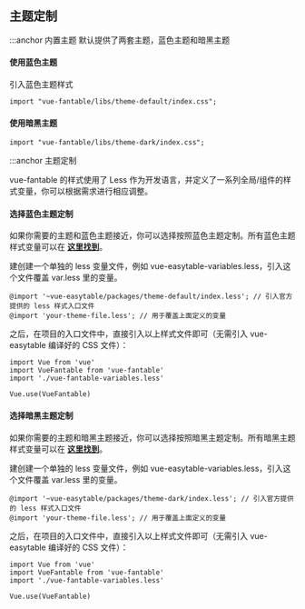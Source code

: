 ## 主题定制

:::anchor 内置主题
默认提供了两套主题，蓝色主题和暗黑主题

#### 使用蓝色主题

引入蓝色主题样式

```
import "vue-fantable/libs/theme-default/index.css";
```

#### 使用暗黑主题

```
import "vue-fantable/libs/theme-dark/index.css";
```

:::anchor 主题定制

vue-fantable 的样式使用了 Less 作为开发语言，并定义了一系列全局/组件的样式变量，你可以根据需求进行相应调整。

#### 选择蓝色主题定制

如果你需要的主题和蓝色主题接近，你可以选择按照蓝色主题定制。所有蓝色主题样式变量可以在 **[这里找到](https://github.com/huangshuwei/vue-easytable/blob/master/packages/theme-default/var.less)**。

建创建一个单独的 less 变量文件，例如 vue-easytable-variables.less，引入这个文件覆盖 var.less 里的变量。

```
@import '~vue-easytable/packages/theme-default/index.less'; // 引入官方提供的 less 样式入口文件
@import 'your-theme-file.less'; // 用于覆盖上面定义的变量
```

之后，在项目的入口文件中，直接引入以上样式文件即可（无需引入 vue-easytable 编译好的 CSS 文件）：

```
import Vue from 'vue'
import VueFantable from 'vue-fantable'
import './vue-fantable-variables.less'

Vue.use(VueFantable)
```

#### 选择暗黑主题定制

如果你需要的主题和暗黑主题接近，你可以选择按照暗黑主题定制。所有暗黑主题样式变量可以在 **[这里找到](https://github.com/huangshuwei/vue-easytable/blob/master/packages/theme-dark/var.less)**。

建创建一个单独的 less 变量文件，例如 vue-easytable-variables.less，引入这个文件覆盖 var.less 里的变量。

```
@import '~vue-easytable/packages/theme-dark/index.less'; // 引入官方提供的 less 样式入口文件
@import 'your-theme-file.less'; // 用于覆盖上面定义的变量
```

之后，在项目的入口文件中，直接引入以上样式文件即可（无需引入 vue-easytable 编译好的 CSS 文件）：

```
import Vue from 'vue'
import VueFantable from 'vue-fantable'
import './vue-fantable-variables.less'

Vue.use(VueFantable)
```
